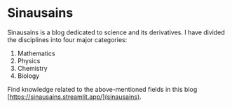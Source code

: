 # Sinausains
Sinausains is a blog dedicated to science and its derivatives.
I have divided the disciplines into four major categories:

1. Mathematics
2. Physics
3. Chemistry
4. Biology

Find knowledge related to the above-mentioned fields in this blog [https://sinausains.streamlit.app/](sinausains).